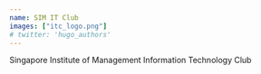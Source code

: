 ```yaml
---
name: SIM IT Club
images: ["itc_logo.png"]
# twitter: 'hugo_authors'
---
```


Singapore Institute of Management Information Technology Club

<!-- Harsh Arora is a part of the blog team at [SIM IT Club](/authors/sim-it-club) -->